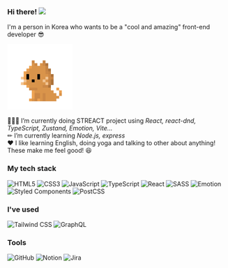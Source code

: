 ### Hi there!  <img src="https://media.giphy.com/media/hvRJCLFzcasrR4ia7z/giphy.gif" width="25px">
I'm a person in Korea who wants to be a "cool and amazing" front-end developer 😎

<img height="150" src="https://raw.githubusercontent.com/miguelbogota/miguelbogota/master/images/cat.gif" alt="Funny pixel cat gif moving its tail." />

<p>
  👩🏻‍💻  I’m currently doing STREACT project using <em>React, react-dnd, TypeScript, Zustand, Emotion, Vite...</em> <br />
  ✏  I’m currently learning <em>Node.js, express</em><br />
❤️ I like learning English, doing yoga and talking to other about anything! These make me feel good! 😆
</p>


###  My tech stack 

![HTML5](https://img.shields.io/badge/-HTML5-E34F26?style=for-the-badge&logo=html5&logoColor=ffffff)
![CSS3](https://img.shields.io/badge/css3-%231572B6.svg?style=for-the-badge&logo=css3&logoColor=white)
![JavaScript](https://img.shields.io/badge/javascript-%23323330.svg?style=for-the-badge&logo=javascript&logoColor=%23F7DF1E)
![TypeScript](https://img.shields.io/badge/typescript-%23007ACC.svg?style=for-the-badge&logo=typescript&logoColor=white)
![React](https://img.shields.io/badge/react-%2320232a.svg?style=for-the-badge&logo=react&logoColor=%2361DAFB)
![SASS](https://img.shields.io/badge/SASS-hotpink.svg?style=for-the-badge&logo=SASS&logoColor=white)
![Emotion](https://img.shields.io/badge/Emotion-C64FB5?style=for-the-badge&logo=&logoColor=%2361DAFB)
![Styled Components](https://img.shields.io/badge/styled--components-DB7093?style=for-the-badge&logo=styled-components&logoColor=white)
![PostCSS](https://img.shields.io/badge/PostCSS-DD3A0A?style=for-the-badge&logo=PostCSS&logoColor=white)

### I've used
![Tailwind CSS](https://img.shields.io/badge/Tailwind_CSS-06B6D4?style=for-the-badge&logo=TailwindCSS&logoColor=white)
![GraphQL](https://img.shields.io/badge/GraphQL-E10098?style=for-the-badge&logo=GraphQL&logoColor=white)

### Tools 

![GitHub](https://img.shields.io/badge/GitHub-181717?style=for-the-badge&logo=GitHub&logoColor=white)
![Notion](https://img.shields.io/badge/Notion-000000?style=for-the-badge&logo=Notion&logoColor=white)
![Jira](https://img.shields.io/badge/Jira-0052CC?style=for-the-badge&logo=Jira&logoColor=white)






